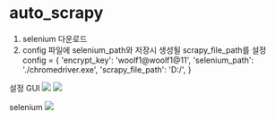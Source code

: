 # auto_scrapy


1. selenium 다운로드
2. config 파일에 selenium_path와 저장시 생성될 scrapy_file_path를 설정
config = {
    'encrypt_key': 'woolf1@woolf1@11',
    'selenium_path': './chromedriver.exe',
    'scrapy_file_path': 'D:/',
}


설정 GUI
<img src="https://user-images.githubusercontent.com/69671250/207306483-c649e0b2-30d4-4397-a5dd-f6475a50e873.PNG">
<img src="https://user-images.githubusercontent.com/69671250/207306491-93933b0e-c453-43c8-aa72-d7f4f4ff6356.PNG">


selenium
<img src="https://user-images.githubusercontent.com/69671250/207304805-524137ec-1526-47bc-ae8b-2572115433d2.gif">
